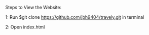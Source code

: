 Steps to View the Website:

1: Run $git clone https://github.com/jbh9404/travely.git in terminal

2: Open index.html

